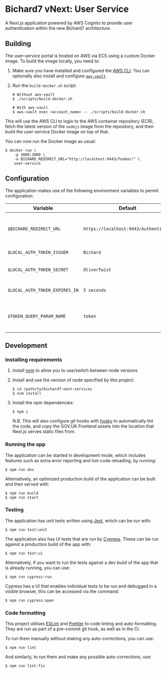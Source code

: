 # Bichard7 vNext: User Service

A Next.js application powered by AWS Cognito to provide user authentication within the new Bichard7 architecture.

## Building

The user-service portal is hosted on AWS via ECS using a custom Docker image. To build the image locally, you need to:

1. Make sure you have installed and configured the [AWS CLI](https://aws.amazon.com/cli/). You can optionally also install and configure [`aws-vault`](https://github.com/99designs/aws-vault).

1. Run the `build-docker.sh` script:
   ```shell
   # Without aws-vault
   $ ./scripts/build-docker.sh

   # With aws-vault
   $ aws-vault exec <account_name> -- ./scripts/build-docker.sh
   ```

This will use the AWS CLI to login to the AWS container repository (ECR), fetch the latest version of the `nodejs` image from the repository, and then build the user-service Docker image on top of that.

You can now run the Docker image as usual:

```shell
$ docker run \
    -p 3000:3000 \
    -e BICHARD_REDIRECT_URL="http://localhost:9443/foobar/" \
    user-service
```

## Configuration

The application makes use of the following environment variables to permit configuration:

| Variable                       | Default                               | Description                                                                               |
|--------------------------------|---------------------------------------|-------------------------------------------------------------------------------------------|
| `$BICHARD_REDIRECT_URL`        | `https://localhost:9443/Authenticate` | The URL to redirect to with a token as a GET parameter when authentication is successful  |
| `$LOCAL_AUTH_TOKEN_ISSUER`     | `Bichard`                             | The string to use as the token issuer (`iss`)                                             |
| `$LOCAL_AUTH_TOKEN_SECRET`     | `OliverTwist`                         | The HMAC secret to use for signing the tokens                                             |
| `$LOCAL_AUTH_TOKEN_EXPIRES_IN` | `5 seconds`                           | The amount of time the tokens should be valid for after issuing                           |
| `$TOKEN_QUERY_PARAM_NAME`      | `token`                               | The name to use for the token query parameter when redirecting to `$BICHARD_REDIRECT_URL` |

## Development

### Installing requirements

1. Install [nvm](https://github.com/nvm-sh/nvm#installing-and-updating) to allow you to use/switch between node versions

1. Install and use the version of node specified by this project:
   ```shell
   $ cd /path/to/bichard7-next-services
   $ nvm install
   ```

1. Install the npm dependencies:
   ```shell
   $ npm i
   ```
   N.B. This will also configure git hooks with [husky](https://typicode.github.io/husky/) to automatically lint the code, and copy the GOV.UK Frontend assets into the location that Next.js serves static files from.

### Running the app

The application can be started in development mode, which includes features such as extra error reporting and hot-code reloading, by running:

```shell
$ npm run dev
```

Alternatively, an optimized production build of the application can be built and then served with:

```shell
$ npm run build
$ npm run start
```

### Testing

The application has unit tests written using [Jest](https://jestjs.io/), which can be run with:

```shell
$ npm run test:unit
```

The application also has UI tests that are run by [Cypress](https://www.cypress.io/). These can be run against a production build of the app with:

```shell
$ npm run test:ui
```

Alternatively, if you want to run the tests against a dev build of the app that is already running, you can use:

```shell
$ npm run cypress:run
```

Cypress has a UI that enables individual tests to be run and debugged in a visible browser, this can be accessed via the command:

```shell
$ npm run cypress:open
```

### Code formatting

This project utilises [ESLint](https://eslint.org/) and [Prettier](https://prettier.io/) to code linting and auto-formatting. They are run as part of a pre-commit git hook, as well as in the CI.

To run them manually without making any auto-corrections, you can use:

```shell
$ npm run lint
```

And similarly, to run them and make any possible auto-corrections, use:

```shell
$ npm run lint:fix
```
